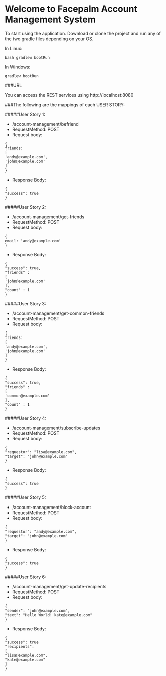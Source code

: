 # Welcome to Facepalm Account Management System

To start using the application. Download or clone the project and run any of the two gradle files depending on your OS.

In Linux:

```bash gradlew bootRun```

In Windows:

```gradlew bootRun```

###URL

You can access the REST services using http://localhost:8080

###The following are the mappings of each USER STORY:

#####User Story 1:
* /account-management/befriend
* RequestMethod: POST
* Request body:
```
{
friends:
[
'andy@example.com',
'john@example.com'
]
}
```
* Response Body:
```
{
"success": true
}
```
#####User Story 2:
* /account-management/get-friends
* RequestMethod: POST
* Request body:
```
{
email: 'andy@example.com'
}
```
* Response Body:
```
{
"success": true,
"friends" :
[
'john@example.com'
],
"count" : 1
}
```

#####User Story 3:
* /account-management/get-common-friends
* RequestMethod: POST
* Request body:
```
{
friends:
[
'andy@example.com',
'john@example.com'
]
}
```
* Response Body:
```
{
"success": true,
"friends" :
[
'common@example.com'
],
"count" : 1
}
```

#####User Story 4:
* /account-management/subscribe-updates
* RequestMethod: POST
* Request body:
```
{
"requestor": "lisa@example.com",
"target": "john@example.com"
}
```
* Response Body:
```
{
"success": true
}
```

#####User Story 5:
* /account-management/block-account
* RequestMethod: POST
* Request body:
```
{
"requestor": "andy@example.com",
"target": "john@example.com"
}
```
* Response Body:
```
{
"success": true
}
```

#####User Story 6:
* /account-management/get-update-recipients
* RequestMethod: POST
* Request body:
```
{
"sender": "john@example.com",
"text": "Hello World! kate@example.com"
}
```
* Response Body:
```
{
"success": true
"recipients":
[
"lisa@example.com",
"kate@example.com"
]
}
```


